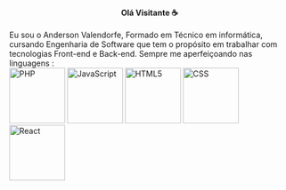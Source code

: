 <center><b>Olá Visitante ☕</b></center>
<br>
Eu sou o Anderson Valendorfe, Formado em Técnico em informática, cursando Engenharia de Software que tem o propósito em trabalhar com tecnologias Front-end e Back-end. Sempre me aperfeiçoando nas linguagens :
<br>
<img src="https://upload.wikimedia.org/wikipedia/commons/thumb/2/27/PHP-logo.svg/1280px-PHP-logo.svg.png" alt="PHP" style="width: 100px;">
<img src="https://upload.wikimedia.org/wikipedia/commons/6/6a/JavaScript-logo.png" alt="JavaScript" style="width: 100px;">
<img src="https://upload.wikimedia.org/wikipedia/commons/3/38/HTML5_Badge.svg" alt="HTML5" style="width: 100px;">
<img src="https://upload.wikimedia.org/wikipedia/commons/d/d5/CSS3_logo_and_wordmark.svg" alt="CSS" style="width: 100px;">
<img src="https://upload.wikimedia.org/wikipedia/commons/a/a7/React-icon.svg" alt="React" style="width: 100px;">
